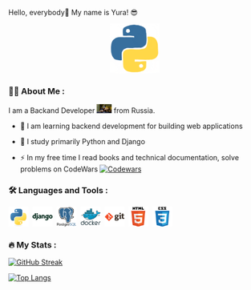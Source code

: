 Hello, everybody👋 My name is Yura! 😎


<div id="header" align="center">
  <img src="giphy.gif" width="100"/>
</div>


### :man_technologist: About Me :

I am a Backand Developer  <img src="giphy (1).gif" width="30">  from Russia.

- :telescope: I am learning backend development for building web applications

- :seedling: I study primarily Python and Django

- :zap: In my free time I read books and technical documentation, solve problems on CodeWars [![Codewars](https://www.codewars.com/users/Royal-Aver/badges/micro)](https://www.codewars.com/users/Royal-Aver)


### :hammer_and_wrench: Languages and Tools :

<div>
  <img src="https://github.com/devicons/devicon/blob/master/icons/python/python-original.svg" title="Python" alt="Python" width="40" height="40"/>&nbsp;
  <img src="https://github.com/devicons/devicon/blob/master/icons/django/django-plain-wordmark.svg" title="React" alt="React" width="40" height="40"/>&nbsp;
  <img src="https://github.com/devicons/devicon/blob/master/icons/postgresql/postgresql-original-wordmark.svg" title="Spring" alt="Spring" width="40" height="40"/>&nbsp;
  <img src="https://github.com/devicons/devicon/blob/master/icons/docker/docker-original-wordmark.svg" title="Material UI" alt="Material UI" width="40" height="40"/>&nbsp;
  <img src="https://github.com/devicons/devicon/blob/master/icons/git/git-original-wordmark.svg" title="Flutter" alt="Flutter" width="40" height="40"/>&nbsp;
  <img src="https://github.com/devicons/devicon/blob/master/icons/html5/html5-original-wordmark.svg" title="Redux" alt="Redux " width="40" height="40"/>&nbsp;
  <img src="https://github.com/devicons/devicon/blob/master/icons/css3/css3-original-wordmark.svg"  title="CSS3" alt="CSS" width="40" height="40"/>&nbsp;
</div>


### :fire: My Stats :
[![GitHub Streak](http://github-readme-streak-stats.herokuapp.com?user=Royal-Aver&theme=dark&background=000000)](https://git.io/streak-stats)

[![Top Langs](https://github-readme-stats.vercel.app/api/top-langs/?username=Royal-Aver&layout=compact&theme=vision-friendly-dark)](https://github.com/anuraghazra/github-readme-stats)
